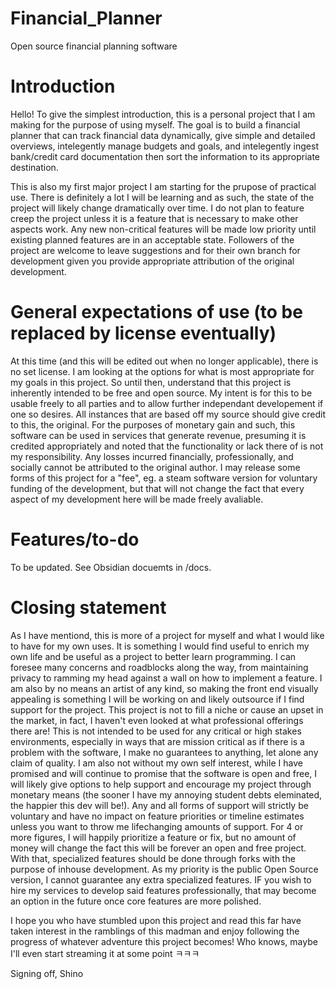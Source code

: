 # Financial_Planner
Open source financial planning software

# Introduction

Hello! To give the simplest introduction, this is a personal project that I am making for the purpose of using myself. The goal is to build a financial planner that can track financial data dynamically, give simple and detailed overviews, intelegently manage budgets and goals, and intelegently ingest bank/credit card documentation then sort the information to its appropriate destination.

This is also my first major project I am starting for the prupose of practical use. There is definitely a lot I will be learning and as such, the state of the project will likely change dramatically over time. I do not plan to feature creep the project unless it is a feature that is necessary to make other aspects work. Any new non-critical features will be made low priority until existing planned features are in an acceptable state. Followers of the project are welcome to leave suggestions and for their own branch for development given you provide appropriate attribution of the original development.

# General expectations of use (to be replaced by license eventually)

At this time (and this will be edited out when no longer applicable), there is no set license. I am looking at the options for what is most appropriate for my goals in this project. So until then, understand that this project is inherently intended to be free and open source. My intent is for this to be usable freely to all parties and to allow further independant developement if one so desires. All instances that are based off my source should give credit to this, the original. For the purposes of monetary gain and such, this software can be used in services that generate revenue, presuming it is credited appropriately and noted that the functionality or lack there of is not my responsibility. Any losses incurred financially, professionally, and socially cannot be attributed to the original author. I may release some forms of this project for a "fee", eg. a steam software version for voluntary funding of the development, but that will not change the fact that every aspect of my development here will be made freely avaliable.

# Features/to-do

To be updated. See Obsidian docuemts in /docs.

# Closing statement

As I have mentiond, this is more of a project for myself and what I would like to have for my own uses. It is something I would find useful to enrich my own life and be useful as a project to better learn programming. I can foresee many concerns and roadblocks along the way, from maintaining privacy to ramming my head against a wall on how to implement a feature. I am also by no means an artist of any kind, so making the front end visually appealing is something I will be working on and likely outsource if I find support for the project. This project is not to fill a niche or cause an upset in the market, in fact, I haven't even looked at what professional offerings there are! This is not intended to be used for any critical or high stakes environments, especially in ways that are mission critical as if there is a problem with the software, I make no guarantees to anything, let alone any claim of quality. I am also not without my own self interest, while I have promised and will continue to promise that the software is open and free, I will likely give options to help support and encourage my project through monetary means (the sooner I have my annoying student debts eleminated, the happier this dev will be!). Any and all forms of support will strictly be voluntary and have no impact on feature priorities or timeline estimates unless you want to throw me lifechanging amounts of support. For 4 or more figures, I will happily prioritize a feature or fix, but no amount of money will change the fact this will be forever an open and free project. With that, specialized features should be done through forks with the purpose of inhouse development. As my priority is the public Open Source version, I cannot guarantee any extra specialized features. IF you wish to hire my services to develop said features professionally, that may become an option in the future once core features are more polished.

I hope you who have stumbled upon this project and read this far have taken interest in the ramblings of this madman and enjoy following the progress of whatever adventure this project becomes! Who knows, maybe I'll even start streaming it at some point ㅋㅋㅋ

Signing off,
Shino
